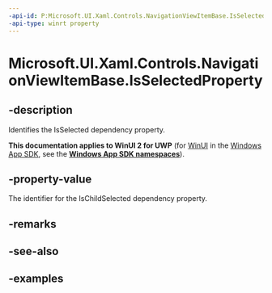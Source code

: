 ```yaml
---
-api-id: P:Microsoft.UI.Xaml.Controls.NavigationViewItemBase.IsSelectedProperty
-api-type: winrt property
---
```


# Microsoft.UI.Xaml.Controls.NavigationViewItemBase.IsSelectedProperty

<!--
public static Windows.UI.Xaml.DependencyProperty IsSelectedProperty { get; }
-->


## -description
Identifies the IsSelected dependency property.

**This documentation applies to WinUI 2 for UWP** (for [WinUI](/windows/apps/winui/winui3/) in the [Windows App SDK](/windows/apps/windows-app-sdk/), see the **[Windows App SDK namespaces](/windows/windows-app-sdk/api/winrt/)**).

## -property-value
The identifier for the IsChildSelected dependency property.

## -remarks

## -see-also

## -examples


